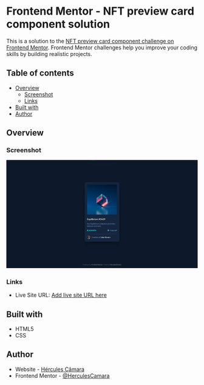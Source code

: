 ﻿# Frontend Mentor - NFT preview card component solution

This is a solution to the [NFT preview card component challenge on Frontend Mentor](https://www.frontendmentor.io/challenges/nft-preview-card-component-SbdUL_w0U). Frontend Mentor challenges help you improve your coding skills by building realistic projects.

## Table of contents

- [Overview](#overview)
  - [Screenshot](#screenshot)
  - [Links](#links)
- [Built with](#built-with)
- [Author](#author)

## Overview

### Screenshot

![](./images/img-readme.png)

### Links

- Live Site URL: [Add live site URL here](https://your-live-site-url.com)

## Built with

- HTML5
- CSS

## Author

- Website - [Hércules Câmara](https://www.your-site.com)
- Frontend Mentor - [@HerculesCamara](https://www.frontendmentor.io/profile/HerculesCamara)
